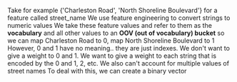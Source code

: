 Take for example {'Charleston Road', 'North Shoreline Boulevard'} for a feature called street_name
We use feature engineering to convert strings to numeric values
We take these feature values and refer to them as the **vocabulary** and all other values to an **OOV (out of vocabulary) bucket**
so we can map Charleston Road to 0, map North Shoreline Boulevard to 1
However, 0 and 1 have no meaning.. they are just indexes. We don't want to give a weight to 0 and 1. We want to give a weight to each string that is encoded by the 0 and 1, 2, etc.
We also can't account for multiple values of street names
To deal with this, we can create a binary vector